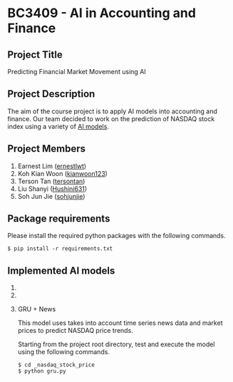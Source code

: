 # BC3409 - AI in Accounting and Finance

## Project Title
Predicting Financial Market Movement using AI

## Project Description
The aim of the course project is to apply AI models into accounting and finance.
Our team decided to work on the prediction of NASDAQ stock index using a variety
of [AI models](#implemented-ai-models).

## Project Members
1. Earnest Lim ([ernestlwt](https://github.com/ernestlwt))
2. Koh Kian Woon ([kianwoon123](https://github.com/kianwoon123))
3. Terson Tan ([tersontan](https://github.com/tersontan))
4. Liu Shanyi ([Hushini631](https://github.com/Hushini631))
5. Soh Jun Jie ([sohjunjie](https://github.com/sohjunjie))

## Package requirements
Please install the required python packages with the following commands.
```
$ pip install -r requirements.txt
```

## Implemented AI models
1. 

2.

3. GRU + News

    This model uses takes into account time series news data and market prices to predict NASDAQ price trends.

    Starting from the project root directory, test and execute the model using the following commands.
    ```
    $ cd _nasdaq_stock_price
    $ python gru.py
    ```
